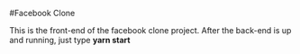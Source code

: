 #Facebook Clone

This is the front-end of the facebook clone project. After the back-end is up and running, just type **yarn start**
